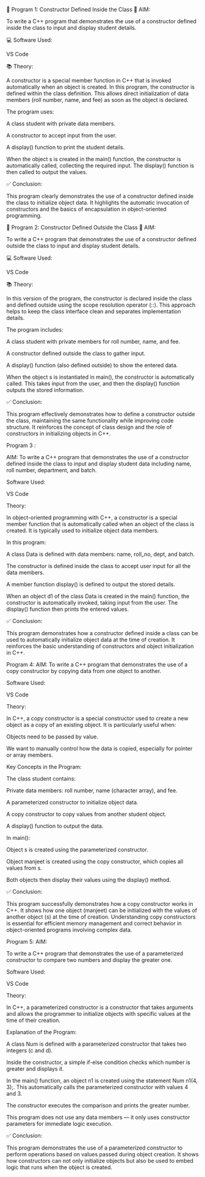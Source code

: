 
🔹 Program 1: Constructor Defined Inside the Class
📝 AIM:

To write a C++ program that demonstrates the use of a constructor defined inside the class to input and display student details.

💻 Software Used:

VS Code

📚 Theory:

A constructor is a special member function in C++ that is invoked automatically when an object is created. In this program, the constructor is defined within the class definition. This allows direct initialization of data members (roll number, name, and fee) as soon as the object is declared.

The program uses:

A class student with private data members.

A constructor to accept input from the user.

A display() function to print the student details.

When the object s is created in the main() function, the constructor is automatically called, collecting the required input. The display() function is then called to output the values.

✅ Conclusion:

This program clearly demonstrates the use of a constructor defined inside the class to initialize object data. It highlights the automatic invocation of constructors and the basics of encapsulation in object-oriented programming.

🔹 Program 2: Constructor Defined Outside the Class
📝 AIM:

To write a C++ program that demonstrates the use of a constructor defined outside the class to input and display student details.

💻 Software Used:

VS Code

📚 Theory:

In this version of the program, the constructor is declared inside the class and defined outside using the scope resolution operator (::). This approach helps to keep the class interface clean and separates implementation details.

The program includes:

A class student with private members for roll number, name, and fee.

A constructor defined outside the class to gather input.

A display() function (also defined outside) to show the entered data.

When the object s is instantiated in main(), the constructor is automatically called. This takes input from the user, and then the display() function outputs the stored information.

✅ Conclusion:

This program effectively demonstrates how to define a constructor outside the class, maintaining the same functionality while improving code structure. It reinforces the concept of class design and the role of constructors in initializing objects in C++.

Program 3 : 

AIM:
To write a C++ program that demonstrates the use of a constructor defined inside the class to input and display student data including name, roll number, department, and batch.

Software Used:

VS Code

Theory:

In object-oriented programming with C++, a constructor is a special member function that is automatically called when an object of the class is created. It is typically used to initialize object data members.

In this program:

A class Data is defined with data members: name, roll_no, dept, and batch.

The constructor is defined inside the class to accept user input for all the data members.

A member function display() is defined to output the stored details.

When an object d1 of the class Data is created in the main() function, the constructor is automatically invoked, taking input from the user. The display() function then prints the entered values.

✅ Conclusion:

This program demonstrates how a constructor defined inside a class can be used to automatically initialize object data at the time of creation. It reinforces the basic understanding of constructors and object initialization in C++.

Program 4: 
AIM:
To write a C++ program that demonstrates the use of a copy constructor by copying data from one object to another.

Software Used:

VS Code

Theory:

In C++, a copy constructor is a special constructor used to create a new object as a copy of an existing object. It is particularly useful when:

Objects need to be passed by value.

We want to manually control how the data is copied, especially for pointer or array members.

Key Concepts in the Program:

The class student contains:

Private data members: roll number, name (character array), and fee.

A parameterized constructor to initialize object data.

A copy constructor to copy values from another student object.

A display() function to output the data.

In main():

Object s is created using the parameterized constructor.

Object manjeet is created using the copy constructor, which copies all values from s.

Both objects then display their values using the display() method.

✅ Conclusion:

This program successfully demonstrates how a copy constructor works in C++. It shows how one object (manjeet) can be initialized with the values of another object (s) at the time of creation. Understanding copy constructors is essential for efficient memory management and correct behavior in object-oriented programs involving complex data.

Program 5:
AIM:

To write a C++ program that demonstrates the use of a parameterized constructor to compare two numbers and display the greater one.

Software Used:

VS Code

Theory:

In C++, a parameterized constructor is a constructor that takes arguments and allows the programmer to initialize objects with specific values at the time of their creation.

Explanation of the Program:

A class Num is defined with a parameterized constructor that takes two integers (c and d).

Inside the constructor, a simple if-else condition checks which number is greater and displays it.

In the main() function, an object n1 is created using the statement Num n1(4, 3);. This automatically calls the parameterized constructor with values 4 and 3.

The constructor executes the comparison and prints the greater number.

This program does not use any data members — it only uses constructor parameters for immediate logic execution.

✅ Conclusion:

This program demonstrates the use of a parameterized constructor to perform operations based on values passed during object creation. It shows how constructors can not only initialize objects but also be used to embed logic that runs when the object is created.
